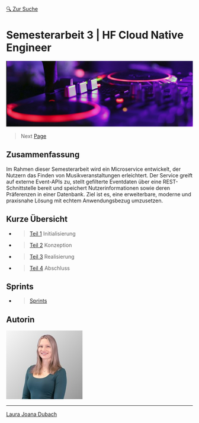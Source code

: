 [🔍 Zur Suche](search.html)


# Semesterarbeit 3 | HF Cloud Native Engineer

![Titelbild](Pictures/Titelbild.jpg)

> Next [Page](https://github.com/lauradubach/Semesterarbeit3/blob/main/Sites/Teil%201%20Initialisierung.md)

## Zusammenfassung

Im Rahmen dieser Semesterarbeit wird ein Microservice entwickelt, der Nutzern das Finden von Musikveranstaltungen erleichtert. Der Service greift auf externe Event-APIs zu, stellt gefilterte Eventdaten über eine REST-Schnittstelle bereit und speichert Nutzerinformationen sowie deren Präferenzen in einer Datenbank. Ziel ist es, eine erweiterbare, moderne und praxisnahe Lösung mit echtem Anwendungsbezug umzusetzen.

## Kurze Übersicht

- > [Teil 1](https://github.com/lauradubach/Semesterarbeit3/blob/main/Sites/Teil%201%20Initialisierung.md) Initialisierung
- > [Teil 2](https://github.com/lauradubach/Semesterarbeit3/blob/main/Sites/Teil%202%20Konzeption.md) Konzeption
- > [Teil 3](https://github.com/lauradubach/Semesterarbeit3/blob/main/Sites/Teil%203%20Realisierung.md) Realisierung
- > [Teil 4](https://github.com/lauradubach/Semesterarbeit3/blob/main/Sites/Teil%204%20Abschluss.md) Abschluss

## Sprints

- > [Sprints](Sprints)

## Autorin

![Autorin](Pictures/Autorin.jpg)

---
[Laura Joana Dubach](https://github.com/lauradubach)